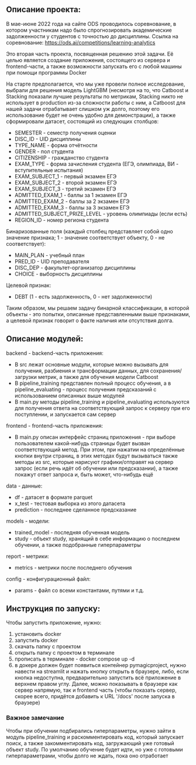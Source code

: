 ## Описание проекта:

В мае-июне 2022 года на сайте ODS проводилось соревнование, в котором участникам надо было 
спрогнозировать академические задолженности у студентов с точностью до дисциплины. Ссылка на соревнование:
https://ods.ai/competitions/learning-analytics

Это вторая часть проекта, посвященная решению этой задачи. Её целью является создание приложения,
состоящего из сервера и frontend-части, а также возможности запускать его с любой машины
при помощи программы Docker

На старте предполагается, что мы уже провели полное исследование, выбрали для решения 
модель LightGBM (несмотря на то, что Catboost и Stacking показали лучшие результаты по метрикам,
Stacking никто не использует в production из-за сложности работы с ним, а Catboost для нашей задачи
отрабатывает слишком уж долго, поэтому его использование будет не очень удобно для демонстрации),
а также сформировали датасет, состоящий из следующих столбцов:

- SEMESTER - семестр получения оценки
- DISC_ID - UID дисциплины
- TYPE_NAME - форма отчётности
- GENDER - пол студента
- CITIZENSHIP - гражданство студента
- EXAM_TYPE - форма зачисления студента (ЕГЭ, олимпиада, ВИ - вступительные испытания)
- EXAM_SUBJECT_1 - первый экзамен ЕГЭ
- EXAM_SUBJECT_2 - второй экзамен ЕГЭ
- EXAM_SUBJECT_3 - третий экзамен ЕГЭ
- ADMITTED_EXAM_1 - баллы за 1 экзамен ЕГЭ
- ADMITTED_EXAM_2 - баллы за 2 экзамен ЕГЭ
- ADMITTED_EXAM_3 - баллы за 3 экзамен ЕГЭ
- ADMITTED_SUBJECT_PRIZE_LEVEL - уровень олимпиады (если есть)
- REGION_ID - номер региона студента
        
Бинаризованные поля (каждый столбец представляет собой одно значение признака;
1 - значение соответствует объекту, 0 - не соответствует):
- MAIN_PLAN - учебный план
- PRED_ID - UID преподавателя
- DISC_DEP - факультет-организатор дисциплины
- CHOICE - выборность дисциплины
        
Целевой признак:
- DEBT (1 - есть задолженность, 0 - нет задолженности)
        
Таким образом, мы решаем задачу бинарной классификации, в которой объекты - это попытки, описанные
представленными выше признаками, а целевой признак говорит о факте наличия  или отсутствия долга.

## Описание модулей:

backend - backend-часть приложения:
- В src лежат основные модули, которые можно вызывать
для получения, разбиения и трансформации данных, для сохранения/загрузки метрик, а также для обучения модели Catboost
- В pipeline_training представлен полный процесс обучения, а в pipeline_evaluating - процесс получения предсказаний
с использованием описанных выше модулей
- В main.py методы pipeline_training и pipeline_evaluating используются для получения ответа на соответствующий запрос к
серверу при его поступлении, и запускается сам сервер

frontend - frontend-часть приложения:
- В main.py описан интерфейс страниц приложения - при выборе пользователем какой-нибудь страницы будет вызван соответствующий
метод. При этом, при нажатии на определённые кнопки внутри страниц, в этих методах будут  вызываться также методы из src, которые
нарисуют графики/отправят на сервер запрос (если речь идёт об обучении или предсказании), а также покажут ответ запроса
и, быть может, что-нибудь ещё

data - данные:
- df - датасет в формате parquet
- x_test  - тестовая выборка из этого датасета
- prediction - последнее сделанное предсказание 

models - модели:
- trained_model - последняя обученная модель
- study - объект study, хранящий в себе информацию о последнем обучении, а также подобранные гиперпараметры

report - метрики:
- metrics - метрики после последнего обучения

config - конфигурационный файл:
- params - файл со всеми константами, путями и т.д.

       
## Инструкция по запуску:
Чтобы запустить приложение, нужно:
1) установить docker
2) запустить docker
3) скачать папку с проектом
4) открыть папку с проектом в терминале 
5) прописать в терминале - docker compose up -d
6) в докере должен будет появиться контейнер pymagicproject, нужно навести на streamlit и нажать кнопку открыть
в браузере, либо, если кнопка недоступна, предварительно запустить всё приложение в верхнем правом углу. Далее, можно
показывать в браузере как сервер напрямую, так и frontend часть (чтобы показать сервер, скорее всего,
придётся добавить к URL '/docs' после запуска в браузере)

### Важное замечание
Чтобы при обучении подбирались гиперпараметры, нужно зайти в модуль pipeline_training и раскомментировать код,
который запускает поиск, а также закомментировать код, загружающий уже готовый объект study. По умолчанию
обучение будет идти, но уже с готовыми гиперпараметрами, чтобы долго не ждать, пока оно отработает
